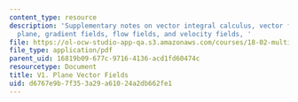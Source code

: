 ```yaml
---
content_type: resource
description: 'Supplementary notes on vector integral calculus, vector fields in the
  plane, gradient fields, flow fields, and velocity fields, '
file: https://ol-ocw-studio-app-qa.s3.amazonaws.com/courses/18-02-multivariable-calculus-fall-2007/d6767e9b7f353a29a61024a2db662fe1_plane_vector_fld.pdf
file_type: application/pdf
parent_uid: 16819b09-677c-9716-4136-acd1fd60474c
resourcetype: Document
title: V1. Plane Vector Fields
uid: d6767e9b-7f35-3a29-a610-24a2db662fe1
---
```

